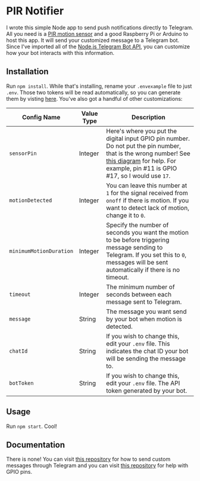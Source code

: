 # PIR Notifier

I wrote this simple Node app to send push notifications directly to Telegram. All you need is a [PIR motion sensor](https://www.osepp.com/electronic-modules/sensor-modules/73-passive-infrared-sensor-pir-module) and a good Raspberry Pi or Arduino to host this app. It will send your customized message to a Telegram bot. Since I've imported all of the [Node.js Telegram Bot API](https://github.com/yagop/node-telegram-bot-api), you can customize how your bot interacts with this information.

## Installation

Run `npm install`. While that's installing, rename your `.envexample` file to just `.env`. Those two tokens will be read automatically, so you can generate them by visting [here](https://core.telegram.org/bots#3-how-do-i-create-a-bot). You've also got a handful of other customizations:

| Config Name             | Value Type | Description                                                                                                                                                                                                                           |
| ----------------------- | ---------- | ------------------------------------------------------------------------------------------------------------------------------------------------------------------------------------------------------------------------------------- |
| `sensorPin`             | Integer    | Here's where you put the digital input GPIO pin number. Do not put the pin number, that is the wrong number! See [this diagram](https://i.stack.imgur.com/KL4PZ.png) for help. For example, pin #11 is GPIO #17, so I would use `17`. |
| `motionDetected`        | Integer    | You can leave this number at `1` for the signal received from `onoff` if there is motion. If you want to detect lack of motion, change it to `0`.                                                                                     |
| `minimumMotionDuration` | Integer    | Specify the number of seconds you want the motion to be before triggering message sending to Telegram. If you set this to `0`, messages will be sent automatically if there is no timeout.                                            |
| `timeout`               | Integer    | The minimum number of seconds between each message sent to Telegram.                                                                                                                                                                  |
| `message`               | String     | The message you want send by your bot when motion is detected.                                                                                                                                                                        |
| `chatId`                | String     | If you wish to change this, edit your `.env` file. This indicates the chat ID your bot will be sending the message to.                                                                                                                |
| `botToken`              | String     | If you wish to change this, edit your `.env` file. The API token generated by your bot.                                                                                                                                               |

## Usage

Run `npm start`. Cool!

## Documentation

There is none! You can visit [this repository](https://github.com/yagop/node-telegram-bot-api) for how to send custom messages through Telegram and you can visit [this repository](https://github.com/fivdi/onoff) for help with GPIO pins.
